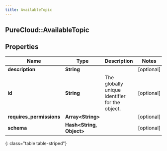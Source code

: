 ```yaml
---
title: AvailableTopic
---
```

## PureCloud::AvailableTopic

## Properties

|Name | Type | Description | Notes|
|------------ | ------------- | ------------- | -------------|
| **description** | **String** |  | [optional] |
| **id** | **String** | The globally unique identifier for the object. | [optional] |
| **requires_permissions** | **Array&lt;String&gt;** |  | [optional] |
| **schema** | **Hash&lt;String, Object&gt;** |  | [optional] |
{: class="table table-striped"}


